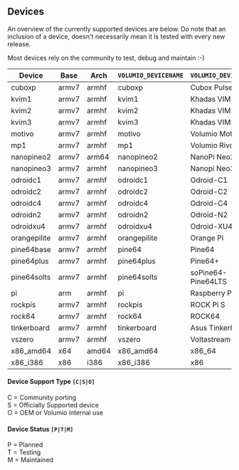 ## Devices

An overview of the currently supported devices are below.
Do note that an inclusion of a device, doesn't necessarily mean it is tested with every new release.

Most devices rely on the community to test, debug and maintain :-)

| Device       | Base  | Arch  | `VOLUMIO_DEVICENAME` | `VOLUMIO_DEVICENAME` | Kernel                                                     | Type | Status |
| ------------ | ----- | ----- | -------------------- | -------------------- | ---------------------------------------------------------- | ---- | ------ |
| cuboxp       | armv7 | armhf | cuboxp               | Cubox Pulse          | [4.14.y](https://github.com/gkkpch/platform-cubox.git)     | C    | P      |
| kvim1        | armv7 | armhf | kvim1                | Khadas VIM1          | [4.9.y](https://github.com/volumio/platform-khadas.git)    | C    | P      |
| kvim2        | armv7 | armhf | kvim2                | Khadas VIM2          | [4.9.y](https://github.com/volumio/platform-khadas.git)    | C    | P      |
| kvim3        | armv7 | armhf | kvim3                | Khadas VIM3          | [4.9.y](https://github.com/volumio/platform-khadas.git)    | C    | P      |
| motivo       | armv7 | armhf | motivo               | Volumio Motivo       | [5.7.y](https://github.com/volumio/platform-motivo.git)    | O    | T      |
| mp1          | armv7 | armhf | mp1                  | Volumio Rivo         | [4.9.y](https://github.com/volumio/platform-khadas.git)    | O    | T      |
| nanopineo2   | armv7 | arm64 | nanopineo2           | NanoPi Neo2          | [4.11.y](https://github.com/volumio/platform-nanopi)       | C, O | P      |
| nanopineo3   | armv7 | armhf | nanopineo3           | Nanopi Neo3          | [5.4.y](https://github.com/volumio/platform-nanopi.git)    | C, O | T      |
| odroidc1     | armv7 | armhf | odroidc1             | Odroid-C1            | [3.10.y](https://github.com/volumio/platform-odroid.git)   | C    | P      |
| odroidc2     | armv7 | armhf | odroidc2             | Odroid-C2            | [3.16.y](https://github.com/volumio/platform-odroid.git)   | C    | P      |
| odroidc4     | armv7 | armhf | odroidc4             | Odroid-C4            | [4.9.y](https://github.com/volumio/platform-odroid.git)    | C    | P      |
| odroidn2     | armv7 | armhf | odroidn2             | Odroid-N2            | [4.9.y](https://github.com/volumio/platform-odroid.git)    | C    | P      |
| odroidxu4    | armv7 | armhf | odroidxu4            | Odroid-XU4           | [4.9.y](https://github.com/volumio/platform-odroid.git)    | C    | P      |
| orangepilite | armv7 | armhf | orangepilite         | Orange Pi            | [5.4.y](https://github.com/volumio/platform-orangepi)      | C    | T      |
| pine64base   | armv7 | armhf | pine64               | Pine64               | [5.7.y](https://github.com/volumio/platform-pine64.git)    | C    | P      |
| pine64plus   | armv7 | armhf | pine64plus           | Pine64+              | [5.7.y](https://github.com/volumio/platform-pine64.git)    | C    | P      |
| pine64solts  | armv7 | armhf | pine64solts          | soPine64-Pine64LTS   | [5.7.y](https://github.com/volumio/platform-pine64.git)    | C    | P      |
| pi           | arm   | armhf | pi                   | Raspberry Pi         | [5.4.y](https://github.com/raspberrypi/linux)              | S    | T      |
| rockpis      | armv7 | armhf | rockpis              | ROCK Pi S            | [5.6.y](https://github.com/ashthespy/platform-rockpis.git) | C    | P      |
| rock64       | armv7 | armhf | rock64               | ROCK64               | [4.4.y](https://github.com/volumio/platform-rock64.git)    | C    | P      |
| tinkerboard  | armv7 | armhf | tinkerboard          | Asus Tinkerboard     | [4.4.y](https://github.com/volumio/platform-asus.git)      | S    | P      |
| vszero       | armv7 | armhf | vszero               | Voltastream Zero     | [4.1.y](https://github.com/volumio/platform-pv.git)        | C    | P      |
| x86_amd64    | x64   | amd64 | x86_amd64            | x86_64               | [5.10.y](http://github.com/volumio/platform-x86)           | S    | T      |
| x86_i386     | x86   | i386  | x86_i386             | x86                  | [5.10.y](http://github.com/volumio/platform-x86)           | S    | T      |


#### Device Support Type `[C|S|O]`

C = Community porting<br>
S = Officially Supported device<br>
O = OEM or Volumio internal use<br>

#### Device Status `[P|T|M]`

P = Planned<br>
T = Testing<br>
M = Maintained<br>


